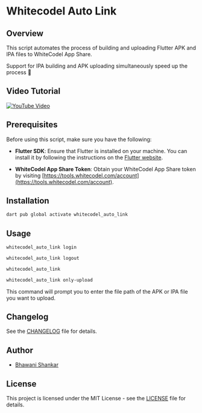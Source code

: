 # Whitecodel Auto Link

## Overview

This script automates the process of building and uploading Flutter APK and IPA files to WhiteCodel App Share.

Support for IPA building and APK uploading simultaneously speed up the process 🚀

## Video Tutorial

[![YouTube Video](https://img.youtube.com/vi/uueVxQoJqCQ/sddefault.jpg)](https://www.youtube.com/watch?v=ZCZ2ic0ePlQ)

## Prerequisites

Before using this script, make sure you have the following:

- **Flutter SDK**: Ensure that Flutter is installed on your machine. You can install it by following the instructions on the [Flutter website](https://flutter.dev/docs/get-started/install).

- **WhiteCodel App Share Token**: Obtain your WhiteCodel App Share token by visiting [https://tools.whitecodel.com/account](https://tools.whitecodel.com/account).

## Installation

```bash
dart pub global activate whitecodel_auto_link
```

## Usage

```bash
whitecodel_auto_link login
```

```bash
whitecodel_auto_link logout
```

```bash
whitecodel_auto_link
```

```bash
whitecodel_auto_link only-upload
```

This command will prompt you to enter the file path of the APK or IPA file you want to upload.

## Changelog

See the [CHANGELOG](CHANGELOG.md) file for details.

## Author

- [Bhawani Shankar](https://www.linkedin.com/in/bhawani-shankar-mahawar-601777170/)

## License

This project is licensed under the MIT License - see the [LICENSE](https://github.com/whitecodel/whitecodel_auto_link/blob/main/LICENSE) file for details.

